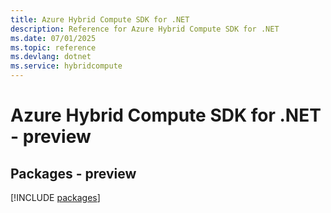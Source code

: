 ```yaml
---
title: Azure Hybrid Compute SDK for .NET
description: Reference for Azure Hybrid Compute SDK for .NET
ms.date: 07/01/2025
ms.topic: reference
ms.devlang: dotnet
ms.service: hybridcompute
---
```

# Azure Hybrid Compute SDK for .NET - preview
## Packages - preview
[!INCLUDE [packages](hybrid-compute-index.md)]